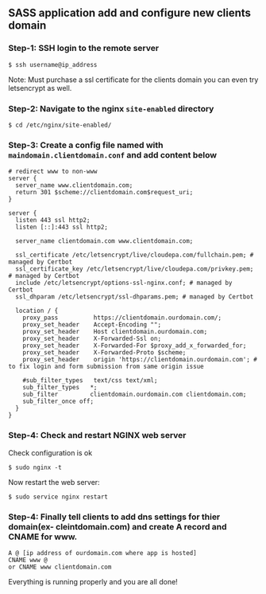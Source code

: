 ## SASS application add and configure new clients domain 

### Step-1: SSH login to the remote server
```
$ ssh username@ip_address
```

Note: Must purchase a ssl certificate for the clients domain you can even try letsencrypt as well.

### Step-2: Navigate to the nginx ```site-enabled``` directory
```
$ cd /etc/nginx/site-enabled/
```

### Step-3: Create a config file named with ```maindomain.clientdomain.conf``` and add content below
```
# redirect www to non-www
server {
  server_name www.clientdomain.com;
  return 301 $scheme://clientdomain.com$request_uri;
}

server {
  listen 443 ssl http2;
  listen [::]:443 ssl http2;

  server_name clientdomain.com www.clientdomain.com;

  ssl_certificate /etc/letsencrypt/live/cloudepa.com/fullchain.pem; # managed by Certbot
  ssl_certificate_key /etc/letsencrypt/live/cloudepa.com/privkey.pem; # managed by Certbot
  include /etc/letsencrypt/options-ssl-nginx.conf; # managed by Certbot
  ssl_dhparam /etc/letsencrypt/ssl-dhparams.pem; # managed by Certbot

  location / {
    proxy_pass          https://clientdomain.ourdomain.com/;
    proxy_set_header    Accept-Encoding "";
    proxy_set_header    Host clientdomain.ourdomain.com;
    proxy_set_header    X-Forwarded-Ssl on;
    proxy_set_header    X-Forwarded-For $proxy_add_x_forwarded_for;
    proxy_set_header    X-Forwarded-Proto $scheme;
    proxy_set_header    origin 'https://clientdomain.ourdomain.com'; # to fix login and form submission from same origin issue

    #sub_filter_types   text/css text/xml;
    sub_filter_types   *;
    sub_filter         clientdomain.ourdomain.com clientdomain.com;
    sub_filter_once off;
  }
}
```

### Step-4: Check and restart NGINX web server

Check configuration is ok
```
$ sudo nginx -t
```

Now restart the web server:
```
$ sudo service nginx restart
```


### Step-4: Finally tell clients to add dns settings for thier domain(ex- cleintdomain.com) and create A record and CNAME for www.
```
A @ [ip address of ourdomain.com where app is hosted]
CNAME www @
or CNAME www clientdomain.com

```

Everything is running properly and you are all done!
